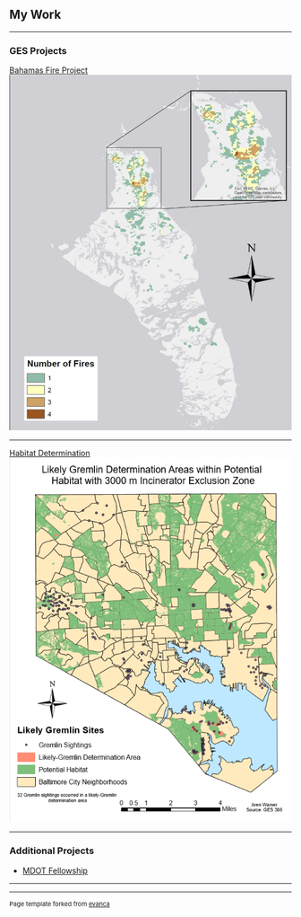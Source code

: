 ## My Work

---

### GES Projects 

[Bahamas Fire Project](/sample_page)
<img src="/projects/Map_1.JPG"/>

---
[Habitat Determination](/pdf/sample_presentation.pdf)
<img src="/projects/Habitat.PNG"/>

---

### Additional Projects

- [MDOT Fellowship](https://publicservicescholars.umbc.edu/mdot-fellows-2019/)

---

---
<p style="font-size:11px">Page template forked from <a href="https://github.com/evanca/quick-portfolio">evanca</a></p>
<!-- Remove above link if you don't want to attibute -->
